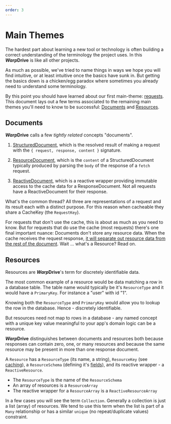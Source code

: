 ```yaml
---
order: 3
---
```


# Main Themes

The hardest part about learning a new tool or technology is often building a correct
understanding of the terminology the project uses. In this ***Warp*Drive** is like all
other projects.

As much as possible, we've tried to name things in ways we hope you will find intuitive, or at 
least intuitive once the basics have sunk in. But getting the basics down is a chicken/egg paradox
where sometimes you already need to understand some terminology.

By this point you should have learned about our first main-theme: [requests](./requests/index.md).
This document lays out a few terms associated to the remaining main themes you'll need to know to
be successful: [Documents](#documents) and [Resources](#resources).

## Documents

***Warp*Drive** calls a few *tightly related* concepts "documents".

1. [StructuredDocument](/api/@warp-drive/core/types/request/type-aliases/StructuredDocument), which is the resolved result of making a request with
the `{ request, response, content }` signature.

2. [ResourceDocument](/api/@warp-drive/core/types/spec/document/type-aliases/ResourceDocument), which is
the `content` of a StructuredDocument typically produced by parsing the `body` of the response of a `fetch`
request.

3. [ReactiveDocument](/api/@warp-drive/core/reactive/type-aliases/ReactiveDocument), which is a reactive wrapper providing immutable access to the cache data for a ResponseDocument. Not all requests have a ReactiveDocument for their response.

What's the common thread? All three are representations of a request and its result each with a distinct purpose. For this reason when cacheable they share a CacheKey (the `RequestKey`).

For requests that don't use the cache, this is about as much as you need to know. But for requests that do use the cache (most requests) there's one final important nuance: Documents don't store any resource data. When the cache receives the request response, [it will separate out resource data from the rest of the document](./caching.md#resource-extraction). Wait ... what's a Resource? Read on.

## Resources

Resources are ***Warp*Drive**'s term for discretely identifiable data.

The most common example of a resource would be data matching a row in a database table. The table 
name would typically be it's `ResourceType` and it would have a `PrimaryKey`. For instance a "user"
with id "1".

Knowing both the `ResourceType` and `PrimaryKey` would allow you to lookup the row in the database. Hence - 
discretely identifiable.

But resources need not map to rows in a database - any named concept with a unique key value meaningful to your app's domain logic can be a resource.

***Warp*Drive** distinguishes between documents and resources both because responses can contain zero, one, or many resources and because the same resource may be present in more than one response
document.

A `Resource` has a `ResourceType` (its name, a string), `ResourceKey` (see [caching](./caching.md)), a `ResourceSchema` (defining it's [fields](./schemas/index.md)), and its reactive wrapper - a `ReactiveResource`.

- The `ResourceType` is the name of the `ResourceSchema`
- An array of resources is a `ResourceArray`
- The reactive wrapper for a `ResourceArray` is a `ReactiveResourceArray`

In a few cases you will see the term `Collection`. Generally a collection is just a list (array) of resources. We tend to use this term when the list is part of a `Many` relationship or has a similar `unique` (no repeat/duplicate values) constraint.
